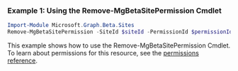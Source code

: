 ### Example 1: Using the Remove-MgBetaSitePermission Cmdlet
```powershell
Import-Module Microsoft.Graph.Beta.Sites
Remove-MgBetaSitePermission -SiteId $siteId -PermissionId $permissionId
```
This example shows how to use the Remove-MgBetaSitePermission Cmdlet.
To learn about permissions for this resource, see the [permissions reference](/graph/permissions-reference).
